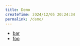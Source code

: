 ```yaml
---
title: Demo
createTime: 2024/12/05 20:24:34
permalink: /demo/
---
```


- [bar](./bar.md)
- [foo](./foo.md)
